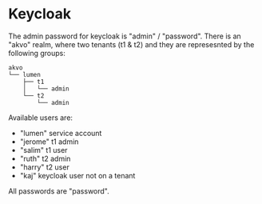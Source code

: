 # Keycloak

The admin password for keycloak is "admin" / "password". There is an
"akvo" realm, where two tenants (t1 & t2) and they are represesnted by
the following groups:

```
akvo
└── lumen
    ├── t1
    │   └── admin
    └── t2
        └── admin
```

Available users are:

- "lumen" service account
- "jerome" t1 admin
- "salim" t1 user
- "ruth" t2 admin
- "harry" t2 user
- "kaj" keycloak user not on a tenant

All passwords are "password".
